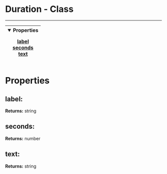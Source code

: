<!-- This file is generated by a script. Do not edit directly -->
# Duration - Class


---
| <details open><summary>Properties</summary><p>[label](#label)<br>[seconds](#seconds)<br>[text](#text)</p></details> |
| --- |



 # Properties


## label:


**Returns:**
<span class="flex_return">string</span>
## seconds:


**Returns:**
<span class="flex_return">number</span>
## text:


**Returns:**
<span class="flex_return">string</span>